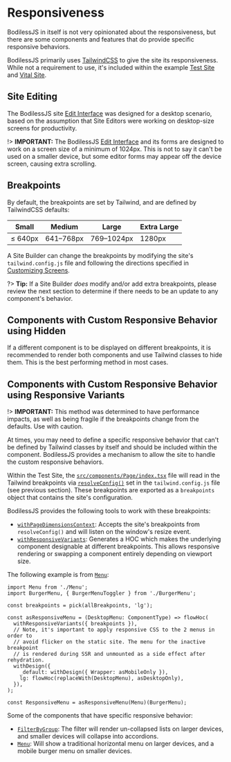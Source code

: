 # Responsiveness

BodilessJS in itself is not very opinionated about the responsiveness, but there are some components
and features that do provide specific responsive behaviors.

BodilessJS primarily uses [TailwindCSS](https://tailwindcss.com ':target=_blank') to give the site
its responsiveness. While not a requirement to use, it's included within the example [Test
Site](https://github.com/johnsonandjohnson/Bodiless-JS/tree/main/sites/test-site ':target=_blank')
and [Vital Site](https://github.com/johnsonandjohnson/Bodiless-JS/tree/main/sites/__vital__
':target=_blank').

## Site Editing

The BodilessJS site [Edit Interface](/ContentEditorUserGuide/#the-edit-interface) was designed for a
desktop scenario, based on the assumption that Site Editors were working on desktop-size screens for
productivity.

!> **IMPORTANT:** The BodilessJS [Edit Interface](/ContentEditorUserGuide/#the-edit-interface) and
its forms are designed to work on a screen size of a minimum of 1024px. This is not to say it can't
be used on a smaller device, but some editor forms may appear off the device screen, causing extra
scrolling.

## Breakpoints

By default, the breakpoints are set by Tailwind, and are defined by TailwindCSS defaults:

| Small     | Medium    | Large      | Extra Large |
| --------- | --------- | ---------- | ----------- |
| ≤ 640px   | 641–768px | 769–1024px | 1280px      |

A Site Builder can change the breakpoints by modifying the site's `tailwind.config.js` file and
following the directions specified in [Customizing Screens](https://tailwindcss.com/docs/screens
':target=_blank').

?> **Tip:** If a Site Builder _does_ modify and/or add extra breakpoints, please review the next
section to determine if there needs to be an update to any component's behavior.

## Components with Custom Responsive Behavior using Hidden

If a different component is to be displayed on different breakpoints, it is recommended to render
both components and use Tailwind classes to hide them. This is the best performing method in most
cases.

## Components with Custom Responsive Behavior using Responsive Variants

!> **IMPORTANT:** This method was determined to have performance impacts, as well as being fragile
if the breakpoints change from the defaults. Use with caution.

At times, you may need to define a specific responsive behavior that can't be defined by Tailwind
classes by itself and should be included within the component. BodilessJS provides a mechanism to
allow the site to handle the custom responsive behaviors.

Within the Test Site, the
[`src/components/Page/index.tsx`](https://github.com/johnsonandjohnson/Bodiless-JS/tree/main/sites/test-site/src/components/Page/index.tsx
':target=_blank') file will read in the Tailwind breakpoints via
[`resolveConfig()`](https://tailwindcss.com/docs/configuration#referencing-in-java-script
':target=_blank') set in the `tailwind.config.js` file (see previous section). These breakpoints are
exported as a `breakpoints` object that contains the site's configuration.

BodilessJS provides the following tools to work with these breakpoints:

- [`withPageDimensionsContext`](https://github.com/johnsonandjohnson/Bodiless-JS/blob/main/packages/bodiless-components/src/PageDimensionsProvider.tsx
  ':target=_blank'): Accepts the site's breakpoints from `resolveConfig()` and will listen on the
  window's resize event.
- [`withResponsiveVariants`](https://github.com/johnsonandjohnson/Bodiless-JS/blob/main/packages/bodiless-components/src/withResponsiveVariants.tsx
  ':target=_blank'): Generates a HOC which makes the underlying component designable at different
  breakpoints. This allows responsive rendering or swapping a component entirely depending on
  viewport size.

The following example is from
[`Menu`](https://github.com/johnsonandjohnson/Bodiless-JS/blob/main/sites/test-site/src/components/Menu/index.tsx ':target=_blank'):

```tsx
import Menu from './Menu';
import BurgerMenu, { BurgerMenuToggler } from './BurgerMenu';

const breakpoints = pick(allBreakpoints, 'lg');

const asResponsiveMenu = (DesktopMenu: ComponentType) => flowHoc(
  withResponsiveVariants({ breakpoints }),
  // Note, it's important to apply responsive CSS to the 2 menus in order to
  // avoid flicker on the static site. The menu for the inactive breakpoint
  // is rendered during SSR and unmounted as a side effect after rehydration.
  withDesign({
    _default: withDesign({ Wrapper: asMobileOnly }),
    lg: flowHoc(replaceWith(DesktopMenu), asDesktopOnly),
  }),
);

const ResponsiveMenu = asResponsiveMenu(Menu)(BurgerMenu);
```

Some of the components that have specific responsive behavior:

- [`FilterByGroup`](https://github.com/johnsonandjohnson/Bodiless-JS/blob/main/packages/bodiless-filtering/src/FilterByGroup/Filter.tsx
  ':target=_blank'): The filter will render un-collapsed lists on larger devices, and smaller
  devices will collapse into accordions.
- [`Menu`](https://github.com/johnsonandjohnson/Bodiless-JS/blob/main/sites/test-site/src/components/Menu/index.tsx
  ':target=_blank'): Will show a traditional horizontal menu on larger devices, and a mobile burger
  menu on smaller devices.
